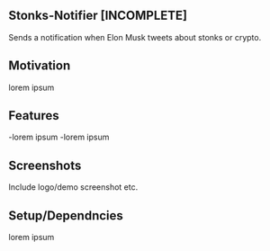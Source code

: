 ## Stonks-Notifier [INCOMPLETE]
Sends a notification when Elon Musk tweets about stonks or crypto.

## Motivation
lorem ipsum

## Features
-lorem ipsum
-lorem ipsum

## Screenshots
Include logo/demo screenshot etc.

## Setup/Dependncies
lorem ipsum

